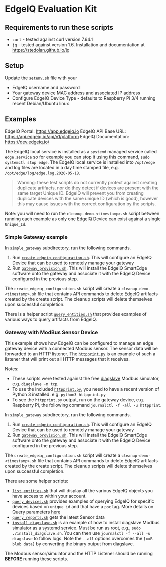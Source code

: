 # EdgeIQ Evaluation Kit

## Requirements to run these scripts

* `curl` - tested against curl version 7.64.1
* `jq` - tested against version 1.6. Installation and documentation at <https://stedolan.github.io/jq>

## Setup

Update the [`setenv.sh`](setenv.sh) file with your

* EdgeIQ username and password
* Your gateway device MAC address and associated IP address
* Configure EdgeIQ Device Type - defaults to Raspberry Pi 3/4 running recent Debian/Ubuntu linux

## Examples

EdgeIQ Portal: <https://app.edgeiq.io>
EdgeIQ API Base URL: <https://api.edgeiq.io/api/v1/platform>
EdgeIQ Documentation: <https://dev.edgeiq.io/>

The EdgeIQ local service is installed as a `systemd` managed service called `edge.service` so for example you can stop it using this command, `sudo systemctl stop edge`. The EdgeIQ local service is installed into `/opt/edge` and log files are located in a day time stamped file, e.g. `/opt/edge/log/edge.log.2020-05-18`.

> Warning: these test scripts do not currently protect against creating duplicate artifacts, nor do they detect if devices are present with the same target Unique ID. EdgeIQ will prevent you from creating duplicate devices with the same unique ID (which is good), however this may cause issues with the correct configuration by the scripts.

Note: you will need to run the `cleanup-demo-<timestamp>.sh` script between running each example as only one EdgeIQ Device can exist against a single `Unique_Id`.

### Simple Gateway example

In `simple_gateway` subdirectory, run the following commands.

1. Run [`create_edgeiq_configuration.sh`](simple_gateway/create_edgeiq_configuration.sh). This will configure an EdgeIQ Device that can be used to remotely manage your gateway
2. Run [`gateway_provision.sh`](simple_gateway/gateway_provision.sh). This will install the EdgeIQ SmartEdge software onto the gateway and associate it with the EdgeIQ Device configured in the previous step.

The `create_edgeiq_configuration.sh` script will create a `cleanup-demo-<timestamp>.sh` file that contains API commands to delete EdgeIQ artifacts created by the create script. The cleanup scripts will delete themselves upon successful completion.

There is a helper script [`query_entities.sh`](simple_gateway/query_entities.sh) that provides examples of various ways to query artifacts from EdgeIQ.

### Gateway with ModBus Sensor Device

This example shows how EdgeIQ can be configured to manage an edge gateway device with a connected Modbus sensor. The sensor data will be forwarded to an HTTP listener. The [`httpprint.py`](httpprint.py) is an example of such a listener that will print out all HTTP messages that it receives.

Notes:

* These scripts were tested against the free [diagslave](https://www.modbusdriver.com/diagslave.html) Modbus simulator, e.g. `diagslave -m tcp`.
* To use the included [`httpprint.py`](httpprint.py), you need to have a recent version of Python 3 installed. e.g. `python3 httpprint.py`
* To see the `httpprint.py` output, run on the gateway device, e.g. Raspberry Pi, the following command `journalctl -f -all -u httpprint`.

In `simple_gateway` subdirectory, run the following commands.

1. Run [`create_edgeiq_configuration.sh`](simple_gateway/create_edgeiq_configuration.sh). This will configure an EdgeIQ Device that can be used to remotely manage your gateway
2. Run [`gateway_provision.sh`](simple_gateway/gateway_provision.sh). This will install the EdgeIQ SmartEdge software onto the gateway and associate it with the EdgeIQ Device configured in the previous step.

The `create_edgeiq_configuration.sh` script will create a `cleanup-demo-<timestamp>.sh` file that contains API commands to delete EdgeIQ artifacts created by the create script. The cleanup scripts will delete themselves upon successful completion.


There are some helper scripts:

* [`list_entities.sh`](list_entities.sh) that will display all the various EdgeIQ objects you have access to within your account.
* [`query_devices.sh`](query_devices.sh) provides examples of querying EdgeIQ for specific devices based on `unique_id` and that have a `poc` tag. More details on Query parameters [here](https://documentation.machineshop.io/guides/api_overview)
* [`query_reports.sh`](query_reports.sh) gets the latest Sensor data
* [`install_diagslave.sh`](install_diagslave.sh) is an example of how to install diagslave Modbus simulator as a systemd service. Must be run as root, e.g., `sudo ./install_diagslave.sh`. You can then use `journalctl -f --all -u diagslave` to follow logs. Note the `--all` options overcomes the `[xxB blob data]` by converting the binary output from diagslave.

The Modbus sensor/simulator and the HTTP Listener should be running **BEFORE** running these scripts.

